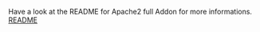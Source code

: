 Have a look at the README for Apache2 full Addon for more informations.
[README](https://github.com/FaserF/hassio-addons/blob/master/apache2/README.md)
